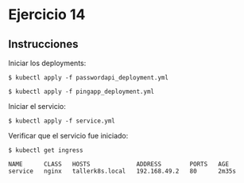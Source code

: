 # Ejercicio 14

## Instrucciones

Iniciar los deployments:

`$ kubectl apply -f passwordapi_deployment.yml`

`$ kubectl apply -f pingapp_deployment.yml`

Iniciar el servicio:

`$ kubectl apply -f service.yml`

Verificar que el servicio fue iniciado:

`$ kubectl get ingress`

```
NAME      CLASS   HOSTS             ADDRESS        PORTS   AGE
service   nginx   tallerk8s.local   192.168.49.2   80      2m35s
```
